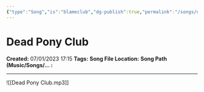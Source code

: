 ```yaml
---
{"type":"Song","is":"blameclub","dg-publish":true,"permalink":"/songs/dead-pony-club/","dgPassFrontmatter":true}
---
```



# Dead Pony Club

**Created:** 07/01/2023 17:15
**Tags:** 
**Song File Location:** 
**Song Path (Music/Songs/... :**

---

![[Dead Pony Club.mp3]]